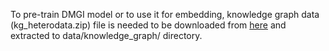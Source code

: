 To pre-train DMGI model or to use it for embedding, knowledge graph data (kg_heterodata.zip) file is needed to be downloaded from [here](https://drive.google.com/file/d/1u8kg7uzQ-q-osxIvrbJeAsFAbes1TmDF/view?usp=share_link) and extracted to data/knowledge_graph/ directory.